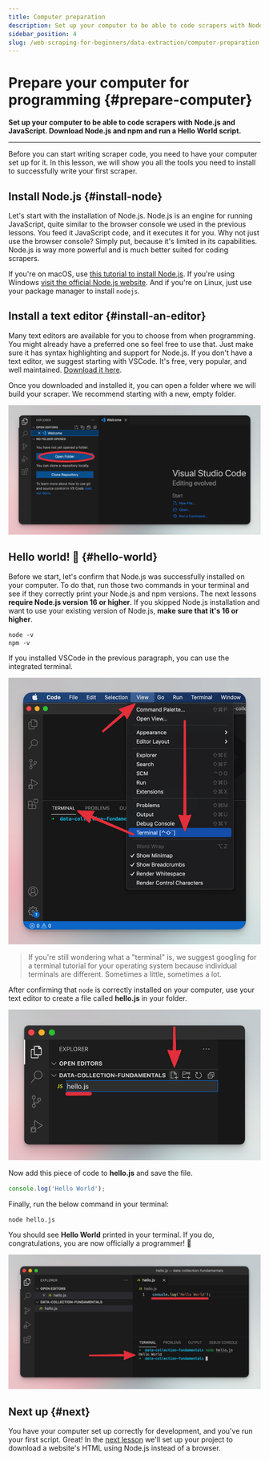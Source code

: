 ```yaml
---
title: Computer preparation
description: Set up your computer to be able to code scrapers with Node.js and JavaScript. Download Node.js and npm and run a Hello World script.
sidebar_position: 4
slug: /web-scraping-for-beginners/data-extraction/computer-preparation
---
```


# Prepare your computer for programming {#prepare-computer}

**Set up your computer to be able to code scrapers with Node.js and JavaScript. Download Node.js and npm and run a Hello World script.**

---

Before you can start writing scraper code, you need to have your computer set up for it. In this lesson, we will show you all the tools you need to install to successfully write your first scraper.

## Install Node.js {#install-node}

Let's start with the installation of Node.js. Node.js is an engine for running JavaScript, quite similar to the browser console we used in the previous lessons. You feed it JavaScript code, and it executes it for you. Why not just use the browser console? Simply put, because it's limited in its capabilities. Node.js is way more powerful and is much better suited for coding scrapers.

If you're on macOS, use [this tutorial to install Node.js](https://blog.apify.com/how-to-install-nodejs/). If you're using Windows [visit the official Node.js website](https://nodejs.org/en/download/). And if you're on Linux, just use your package manager to install `nodejs`.

## Install a text editor {#install-an-editor}

Many text editors are available for you to choose from when programming. You might already have a preferred one so feel free to use that. Just make sure it has syntax highlighting and support for Node.js. If you don't have a text editor, we suggest starting with VSCode. It's free, very popular, and well maintained. [Download it here](https://code.visualstudio.com/download).

Once you downloaded and installed it, you can open a folder where we will build your scraper. We recommend starting with a new, empty folder.

![How to open a folder in VSCode](./images/vscode-open-folder.png)

## Hello world! 👋 {#hello-world}

Before we start, let's confirm that Node.js was successfully installed on your computer. To do that, run those two commands in your terminal and see if they correctly print your Node.js and npm versions. The next lessons **require Node.js version 16 or higher**. If you skipped Node.js installation and want to use your existing version of Node.js, **make sure that it's 16 or higher**.

```shell
node -v
npm -v
```

If you installed VSCode in the previous paragraph, you can use the integrated terminal.

![How to open a terminal in VSCode](./images/vscode-open-terminal.png)

> If you're still wondering what a "terminal" is, we suggest googling for a terminal tutorial for your operating system because individual terminals are different. Sometimes a little, sometimes a lot.

After confirming that `node` is correctly installed on your computer, use your text editor to create a file called **hello.js** in your folder.

![How to create a file in VSCode](./images/vscode-create-file.png)

Now add this piece of code to **hello.js** and save the file.

```javascript
console.log('Hello World');
```

Finally, run the below command in your terminal:

```shell
node hello.js
```

You should see **Hello World** printed in your terminal. If you do, congratulations, you are now officially a programmer! 🚀

![Hello world in VSCode](./images/vscode-hello-world.png)

## Next up {#next}

You have your computer set up correctly for development, and you've run your first script. Great! In the [next lesson](./project_setup.md) we'll set up your project to download a website's HTML using Node.js instead of a browser.
